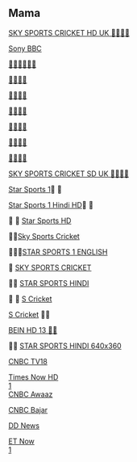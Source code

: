 
  
## Mama

[SKY SPORTS CRICKET HD UK 👋🚀🚀👋 ](http://mlsh1.com:2086/iptvreal/55225/129)

[Sony BBC](http://portal.simiptv.co.uk:8080/alipajiuk/oRGQpcPAkZ/652)

[👋🚀🚀👋🚀🚀 ](https://raw.githubusercontent.com/avinashcs2138/CustomPlaylists/main/My_TEL.m3u)

[👋🚀🚀👋 ](http://mlsh1.com:2086/iptvreal/55225/136)

[👋🚀🚀👋 ](http://mlsh1.com:2086/iptvreal/55225/131428)

[👋🚀🚀👋 ](http://flussonic.finetv.xyz/auth?channel=StarSports1English&authorization=b12eb0ec0130e987278877128ea42934&server=1)

[👋🚀🚀👋 ](http://flussonic.finetv.xyz/auth?channel=StarSports1Hindi&authorization=b12eb0ec0130e987278877128ea42934&server=1)

[👋🚀🚀👋 ](http://flussonic.finetv.xyz/auth?channel=Bein13&authorization=b12eb0ec0130e987278877128ea42934&server=1)

[👋🚀🚀👋 ](http://magco.rip:8000/41687585354413/41787452632984/85511)

[SKY SPORTS CRICKET SD UK 👋🚀🚀👋 ](http://mlsh1.com:2086/iptvreal/55225/136)

[Star Sports 1](http://iptv.kitv.live:1935/live/Shari/MTV-P/53.m3u8)👋 👋

[Star Sports 1 Hindi HD](http://xtrm.rtload.be:8999/jaykhantest/JVJNDFLJGVNFDSLK/7)👋 👋

👋 👋 [Star Sports HD](http://66.northerniptv.ca:8000/live/george/george123/201)

👋👋[Sky Sports Cricket](http://66.northerniptv.ca:8000/golden123/golden123/205)
 
🚀🚀👋[STAR SPORTS 1 ENGLISH](http://flussonic.finetv.xyz/auth?channel=StarSports1English&authorization=b12eb0ec0130e987278877128ea42934&server=1)

👋 [SKY SPORTS CRICKET](http://f.ok2.se:8000/victor1/victor123/205)

👋👋 [STAR SPORTS HINDI ](http://66.northerniptv.ca:8000/golden123/golden123/201)

👋 👋 [S Cricket](http://66.northerniptv.ca:8000/golden123/golden123/81947)

[S Cricket](http://f.ok2.se:8000/victor1/victor123/81947) 🚀🚀

[BEIN HD 13 🚀🚀](http://66.northerniptv.ca:8000/golden123/golden123/74478)

👋👋 [STAR SPORTS HINDI 640x360 ](http://66.northerniptv.ca:8000/golden123/golden123/202)


[CNBC TV18](https://cnbctv18-lh.akamaihd.net/i/cnbctv18_1@174868/index_5_av-p.m3u8)			
					
[Times Now HD](https://timesnow-lh.akamaihd.net/i/TNHD_1@129288/master.m3u8)	
[	1	](http://timesnow-lh.akamaihd.net/i/TNHD_1@129288/index_720_av-p.m3u8)			
[CNBC Awaaz](https://cnbcawaaz-lh.akamaihd.net/i/cnbcawaaz_1@174872/index_5_av-p.m3u8)		
					
[CNBC Bajar	](https://cnbcbazar-lh.akamaihd.net/i/cnbcbajar_1@178933/index_5_av-p.m3u8)		
					
[DD News](https://nicls1-lh.akamaihd.net/i/ddnews_1@409133/master.m3u8)			
					
[ET Now	](https://etnowweblive-lh.akamaihd.net/i/ETN_1@348070/index_576_av-b.m3u8)	
	[1](https://etnowweblive-lh.akamaihd.net/i/ETN_1@348070/master.m3u8)		





